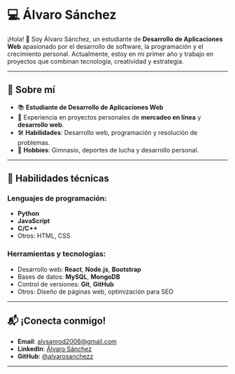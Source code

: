 # 💻 Álvaro Sánchez  

¡Hola! 👋 Soy Álvaro Sánchez, un estudiante de **Desarrollo de Aplicaciones Web** apasionado por el desarrollo de software, la programación y el crecimiento personal. Actualmente, estoy en mi primer año y trabajo en proyectos que combinan tecnología, creatividad y estrategia.

---

## 🚀 Sobre mí  

- 📚 **Estudiante de Desarrollo de Aplicaciones Web**  
- 💼 Experiencia en proyectos personales de **mercadeo en línea** y **desarrollo web**.  
- 🛠️ **Habilidades**: Desarrollo web, programación y resolución de problemas.  
- 💪 **Hobbies**: Gimnasio, deportes de lucha y desarrollo personal.  

---

## 🔧 Habilidades técnicas  

### Lenguajes de programación:  
- **Python**  
- **JavaScript**  
- **C/C++**  
- Otros: HTML, CSS  

### Herramientas y tecnologías:  
- Desarrollo web: **React**, **Node.js**, **Bootstrap**  
- Bases de datos: **MySQL**, **MongoDB**  
- Control de versiones: **Git**, **GitHub**  
- Otros: Diseño de páginas web, optimización para SEO  

---

## 📬 ¡Conecta conmigo!  

- **Email**: alvsanrod2006@gmail.com  
- **LinkedIn**: [Álvaro Sánchez](https://linkedin.com/in/tuperfil)  
- **GitHub**: [@alvarosanchezz](https://github.com/alvarosanchezz)  

---
